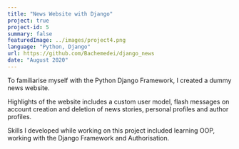 ```yaml
---
title: "News Website with Django"
project: true
project-id: 5
summary: false
featuredImage: ../images/project4.png
language: "Python, Django"
url: https://github.com/Bachemedei/django_news
date: "August 2020"
---
```


To familiarise myself with the Python Django Framework, I created a dummy news website.

Highlights of the website includes a custom user model, flash messages on account creation and deletion of news stories, personal profiles and author profiles.

Skills I developed while working on this project included learning OOP, working with the Django Framework and Authorisation.
